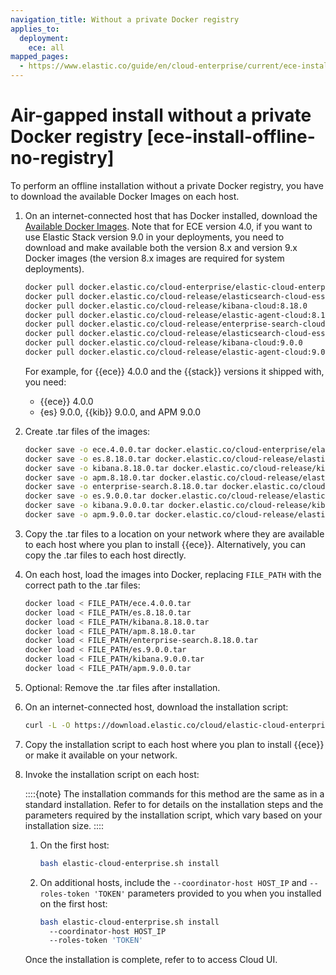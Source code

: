 ```yaml
---
navigation_title: Without a private Docker registry
applies_to:
  deployment:
    ece: all
mapped_pages:
  - https://www.elastic.co/guide/en/cloud-enterprise/current/ece-install-offline-no-registry.html
---
```


# Air-gapped install without a private Docker registry [ece-install-offline-no-registry]

To perform an offline installation without a private Docker registry, you have to download the available Docker Images on each host.

1. On an internet-connected host that has Docker installed, download the [Available Docker Images](ece-install-offline-images.md). Note that for ECE version 4.0, if you want to use Elastic Stack version 9.0 in your deployments, you need to download and make available both the version 8.x and version 9.x Docker images (the version 8.x images are required for system deployments).

    ```sh
    docker pull docker.elastic.co/cloud-enterprise/elastic-cloud-enterprise:4.0.0
    docker pull docker.elastic.co/cloud-release/elasticsearch-cloud-ess:8.18.0
    docker pull docker.elastic.co/cloud-release/kibana-cloud:8.18.0
    docker pull docker.elastic.co/cloud-release/elastic-agent-cloud:8.18.0
    docker pull docker.elastic.co/cloud-release/enterprise-search-cloud:8.18.0
    docker pull docker.elastic.co/cloud-release/elasticsearch-cloud-ess:9.0.0
    docker pull docker.elastic.co/cloud-release/kibana-cloud:9.0.0
    docker pull docker.elastic.co/cloud-release/elastic-agent-cloud:9.0.0
    ```

    For example, for {{ece}} 4.0.0 and the {{stack}} versions it shipped with, you need:

    * {{ece}} 4.0.0
    * {es} 9.0.0, {{kib}} 9.0.0, and APM 9.0.0

2. Create .tar files of the images:

    ```sh
    docker save -o ece.4.0.0.tar docker.elastic.co/cloud-enterprise/elastic-cloud-enterprise:4.0.0
    docker save -o es.8.18.0.tar docker.elastic.co/cloud-release/elasticsearch-cloud-ess:8.18.0
    docker save -o kibana.8.18.0.tar docker.elastic.co/cloud-release/kibana-cloud:8.18.0
    docker save -o apm.8.18.0.tar docker.elastic.co/cloud-release/elastic-agent-cloud:8.18.0
    docker save -o enterprise-search.8.18.0.tar docker.elastic.co/cloud-release/enterprise-search-cloud:8.18.0
    docker save -o es.9.0.0.tar docker.elastic.co/cloud-release/elasticsearch-cloud-ess:9.0.0
    docker save -o kibana.9.0.0.tar docker.elastic.co/cloud-release/kibana-cloud:9.0.0
    docker save -o apm.9.0.0.tar docker.elastic.co/cloud-release/elastic-agent-cloud:9.0.0
    ```

3. Copy the .tar files to a location on your network where they are available to each host where you plan to install {{ece}}. Alternatively, you can copy the .tar files to each host directly.
4. On each host, load the images into Docker, replacing `FILE_PATH` with the correct path to the .tar files:

    ```sh
    docker load < FILE_PATH/ece.4.0.0.tar
    docker load < FILE_PATH/es.8.18.0.tar
    docker load < FILE_PATH/kibana.8.18.0.tar
    docker load < FILE_PATH/apm.8.18.0.tar
    docker load < FILE_PATH/enterprise-search.8.18.0.tar
    docker load < FILE_PATH/es.9.0.0.tar
    docker load < FILE_PATH/kibana.9.0.0.tar
    docker load < FILE_PATH/apm.9.0.0.tar
    ```

5. Optional: Remove the .tar files after installation.
6. On an internet-connected host, download the installation script:

    ```sh
    curl -L -O https://download.elastic.co/cloud/elastic-cloud-enterprise.sh
    ```

7. Copy the installation script to each host where you plan to install {{ece}} or make it available on your network.
8. Invoke the installation script on each host:

   ::::{note}
   The installation commands for this method are the same as in a standard installation. Refer to [](./install-ece-procedures.md) for details on the installation steps and the parameters required by the installation script, which vary based on your installation size.
   ::::

    1. On the first host:

        ```sh
        bash elastic-cloud-enterprise.sh install
        ```

    2. On additional hosts, include the `--coordinator-host HOST_IP` and `--roles-token 'TOKEN'` parameters provided to you when you installed on the first host:

        ```sh
        bash elastic-cloud-enterprise.sh install
          --coordinator-host HOST_IP
          --roles-token 'TOKEN'
        ```

   Once the installation is complete, refer to [](./log-into-cloud-ui.md) to access Cloud UI.
